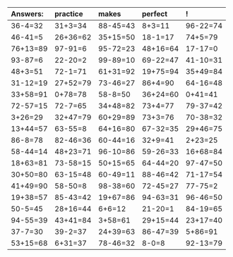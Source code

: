 | Answers: | practice | makes | perfect | ! |
| :--- | :--- | :--- | :--- | :--- |
| 36-4=32 | 31+3=34 | 88-45=43 | 8+3=11 | 96-22=74 | 
| 46-41=5 | 26+36=62 | 35+15=50 | 18-1=17 | 74+5=79 | 
| 76+13=89 | 97-91=6 | 95-72=23 | 48+16=64 | 17-17=0 | 
| 93-87=6 | 22-20=2 | 99-89=10 | 69-22=47 | 41-10=31 | 
| 48+3=51 | 72-1=71 | 61+31=92 | 19+75=94 | 35+49=84 | 
| 31-12=19 | 27+52=79 | 73-46=27 | 86+4=90 | 64-16=48 | 
| 33+58=91 | 0+78=78 | 58-8=50 | 36+24=60 | 0+41=41 | 
| 72-57=15 | 72-7=65 | 34+48=82 | 73+4=77 | 79-37=42 | 
| 3+26=29 | 32+47=79 | 60+29=89 | 73+3=76 | 70-38=32 | 
| 13+44=57 | 63-55=8 | 64+16=80 | 67-32=35 | 29+46=75 | 
| 86-8=78 | 82-46=36 | 60-44=16 | 32+9=41 | 2+23=25 | 
| 58-44=14 | 48+23=71 | 96-10=86 | 59-26=33 | 16+68=84 | 
| 18+63=81 | 73-58=15 | 50+15=65 | 64-44=20 | 97-47=50 | 
| 30+50=80 | 63-15=48 | 60-49=11 | 88-46=42 | 71-17=54 | 
| 41+49=90 | 58-50=8 | 98-38=60 | 72-45=27 | 77-75=2 | 
| 19+38=57 | 85-43=42 | 19+67=86 | 94-63=31 | 96-46=50 | 
| 50-5=45 | 28+16=44 | 6+6=12 | 21-20=1 | 84-19=65 | 
| 94-55=39 | 43+41=84 | 3+58=61 | 29+15=44 | 23+17=40 | 
| 37-7=30 | 39-2=37 | 24+39=63 | 86-47=39 | 5+86=91 | 
| 53+15=68 | 6+31=37 | 78-46=32 | 8-0=8 | 92-13=79 | 
